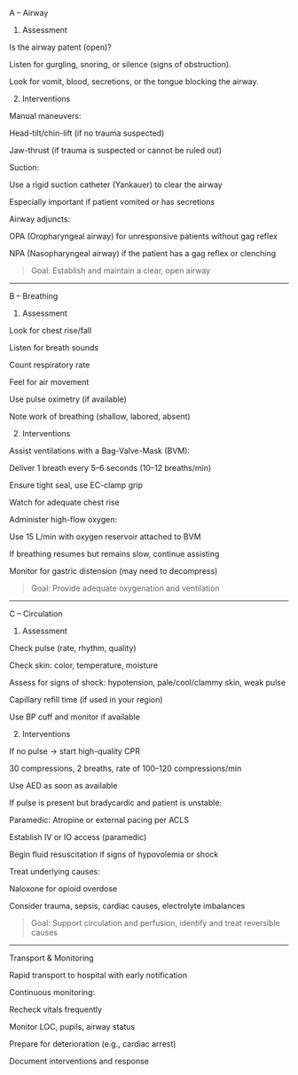 A – Airway

1. Assessment

Is the airway patent (open)?

Listen for gurgling, snoring, or silence (signs of obstruction).

Look for vomit, blood, secretions, or the tongue blocking the airway.


2. Interventions

Manual maneuvers:

Head-tilt/chin-lift (if no trauma suspected)

Jaw-thrust (if trauma is suspected or cannot be ruled out)


Suction:

Use a rigid suction catheter (Yankauer) to clear the airway

Especially important if patient vomited or has secretions


Airway adjuncts:

OPA (Oropharyngeal airway) for unresponsive patients without gag reflex

NPA (Nasopharyngeal airway) if the patient has a gag reflex or clenching



> Goal: Establish and maintain a clear, open airway




---

B – Breathing

1. Assessment

Look for chest rise/fall

Listen for breath sounds

Count respiratory rate

Feel for air movement

Use pulse oximetry (if available)

Note work of breathing (shallow, labored, absent)


2. Interventions

Assist ventilations with a Bag-Valve-Mask (BVM):

Deliver 1 breath every 5–6 seconds (10–12 breaths/min)

Ensure tight seal, use EC-clamp grip

Watch for adequate chest rise


Administer high-flow oxygen:

Use 15 L/min with oxygen reservoir attached to BVM


If breathing resumes but remains slow, continue assisting

Monitor for gastric distension (may need to decompress)


> Goal: Provide adequate oxygenation and ventilation




---

C – Circulation

1. Assessment

Check pulse (rate, rhythm, quality)

Check skin: color, temperature, moisture

Assess for signs of shock: hypotension, pale/cool/clammy skin, weak pulse

Capillary refill time (if used in your region)

Use BP cuff and monitor if available


2. Interventions

If no pulse → start high-quality CPR

30 compressions, 2 breaths, rate of 100–120 compressions/min

Use AED as soon as available


If pulse is present but bradycardic and patient is unstable:

Paramedic: Atropine or external pacing per ACLS


Establish IV or IO access (paramedic)

Begin fluid resuscitation if signs of hypovolemia or shock


Treat underlying causes:

Naloxone for opioid overdose

Consider trauma, sepsis, cardiac causes, electrolyte imbalances



> Goal: Support circulation and perfusion, identify and treat reversible causes




---

Transport & Monitoring

Rapid transport to hospital with early notification

Continuous monitoring:

Recheck vitals frequently

Monitor LOC, pupils, airway status

Prepare for deterioration (e.g., cardiac arrest)


Document interventions and response


